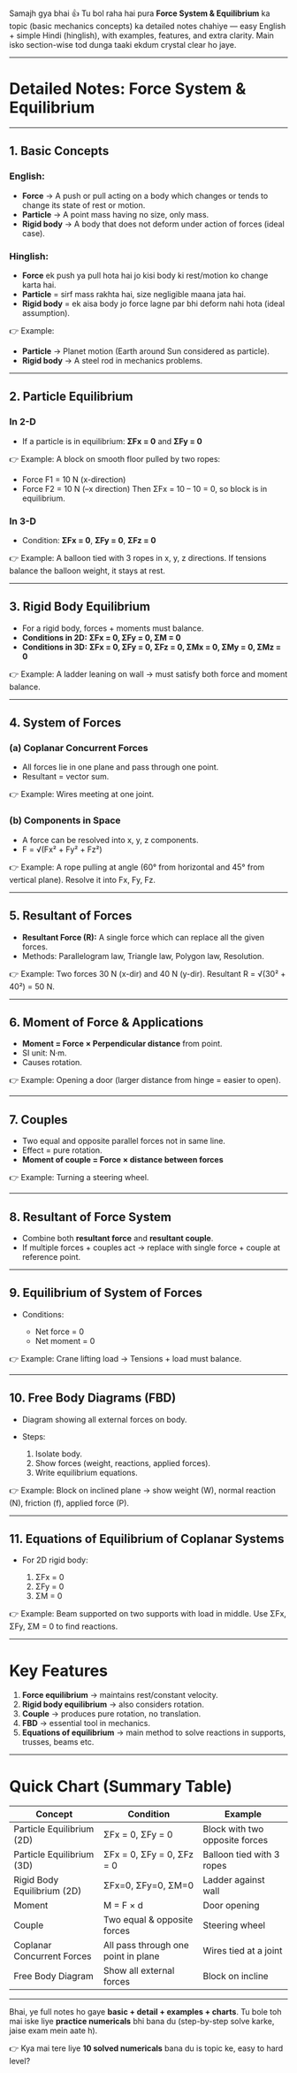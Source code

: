 Samajh gya bhai 👍
Tu bol raha hai pura **Force System & Equilibrium** ka topic (basic mechanics concepts) ka detailed notes chahiye — easy English + simple Hindi (hinglish), with examples, features, and extra clarity.
Main isko section-wise tod dunga taaki ekdum crystal clear ho jaye.

---

# **Detailed Notes: Force System & Equilibrium**

---

## **1. Basic Concepts**

### English:

* **Force** → A push or pull acting on a body which changes or tends to change its state of rest or motion.
* **Particle** → A point mass having no size, only mass.
* **Rigid body** → A body that does not deform under action of forces (ideal case).

### Hinglish:

* **Force** ek push ya pull hota hai jo kisi body ki rest/motion ko change karta hai.
* **Particle** = sirf mass rakhta hai, size negligible maana jata hai.
* **Rigid body** = ek aisa body jo force lagne par bhi deform nahi hota (ideal assumption).

👉 Example:

* **Particle** → Planet motion (Earth around Sun considered as particle).
* **Rigid body** → A steel rod in mechanics problems.

---

## **2. Particle Equilibrium**

### In 2-D

* If a particle is in equilibrium:
  **ΣFx = 0** and **ΣFy = 0**

👉 Example:
A block on smooth floor pulled by two ropes:

* Force F1 = 10 N (x-direction)
* Force F2 = 10 N (–x direction)
  Then ΣFx = 10 – 10 = 0, so block is in equilibrium.

### In 3-D

* Condition:
  **ΣFx = 0**, **ΣFy = 0**, **ΣFz = 0**

👉 Example:
A balloon tied with 3 ropes in x, y, z directions. If tensions balance the balloon weight, it stays at rest.

---

## **3. Rigid Body Equilibrium**

* For a rigid body, forces + moments must balance.
* **Conditions in 2D:**
  **ΣFx = 0, ΣFy = 0, ΣM = 0**
* **Conditions in 3D:**
  **ΣFx = 0, ΣFy = 0, ΣFz = 0, ΣMx = 0, ΣMy = 0, ΣMz = 0**

👉 Example:
A ladder leaning on wall → must satisfy both force and moment balance.

---

## **4. System of Forces**

### (a) Coplanar Concurrent Forces

* All forces lie in one plane and pass through one point.
* Resultant = vector sum.

👉 Example: Wires meeting at one joint.

### (b) Components in Space

* A force can be resolved into x, y, z components.
* F = √(Fx² + Fy² + Fz²)

👉 Example: A rope pulling at angle (60° from horizontal and 45° from vertical plane). Resolve it into Fx, Fy, Fz.

---

## **5. Resultant of Forces**

* **Resultant Force (R):** A single force which can replace all the given forces.
* Methods: Parallelogram law, Triangle law, Polygon law, Resolution.

👉 Example:
Two forces 30 N (x-dir) and 40 N (y-dir).
Resultant R = √(30² + 40²) = 50 N.

---

## **6. Moment of Force & Applications**

* **Moment = Force × Perpendicular distance** from point.
* SI unit: N·m.
* Causes rotation.

👉 Example: Opening a door (larger distance from hinge = easier to open).

---

## **7. Couples**

* Two equal and opposite parallel forces not in same line.
* Effect = pure rotation.
* **Moment of couple = Force × distance between forces**

👉 Example: Turning a steering wheel.

---

## **8. Resultant of Force System**

* Combine both **resultant force** and **resultant couple**.
* If multiple forces + couples act → replace with single force + couple at reference point.

---

## **9. Equilibrium of System of Forces**

* Conditions:

  * Net force = 0
  * Net moment = 0

👉 Example: Crane lifting load → Tensions + load must balance.

---

## **10. Free Body Diagrams (FBD)**

* Diagram showing all external forces on body.
* Steps:

  1. Isolate body.
  2. Show forces (weight, reactions, applied forces).
  3. Write equilibrium equations.

👉 Example: Block on inclined plane → show weight (W), normal reaction (N), friction (f), applied force (P).

---

## **11. Equations of Equilibrium of Coplanar Systems**

* For 2D rigid body:

  1. ΣFx = 0
  2. ΣFy = 0
  3. ΣM = 0

👉 Example: Beam supported on two supports with load in middle. Use ΣFx, ΣFy, ΣM = 0 to find reactions.

---

# **Key Features**

1. **Force equilibrium** → maintains rest/constant velocity.
2. **Rigid body equilibrium** → also considers rotation.
3. **Couple** → produces pure rotation, no translation.
4. **FBD** → essential tool in mechanics.
5. **Equations of equilibrium** → main method to solve reactions in supports, trusses, beams etc.

---

# **Quick Chart (Summary Table)**

| Concept                     | Condition                           | Example                        |
| --------------------------- | ----------------------------------- | ------------------------------ |
| Particle Equilibrium (2D)   | ΣFx = 0, ΣFy = 0                    | Block with two opposite forces |
| Particle Equilibrium (3D)   | ΣFx = 0, ΣFy = 0, ΣFz = 0           | Balloon tied with 3 ropes      |
| Rigid Body Equilibrium (2D) | ΣFx=0, ΣFy=0, ΣM=0                  | Ladder against wall            |
| Moment                      | M = F × d                           | Door opening                   |
| Couple                      | Two equal & opposite forces         | Steering wheel                 |
| Coplanar Concurrent Forces  | All pass through one point in plane | Wires tied at a joint          |
| Free Body Diagram           | Show all external forces            | Block on incline               |

---

Bhai, ye full notes ho gaye **basic + detail + examples + charts**.
Tu bole toh mai iske liye **practice numericals** bhi bana du (step-by-step solve karke, jaise exam mein aate h).

👉 Kya mai tere liye **10 solved numericals** bana du is topic ke, easy to hard level?
